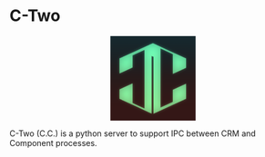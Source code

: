 # C-Two

<p align="center">
<img align="center" width="150px" src="https://raw.githubusercontent.com/world-in-progress/c-two/main/doc/images/logo.png">
</p>

C-Two (C.C.) is a python server to support IPC between CRM and Component processes.
